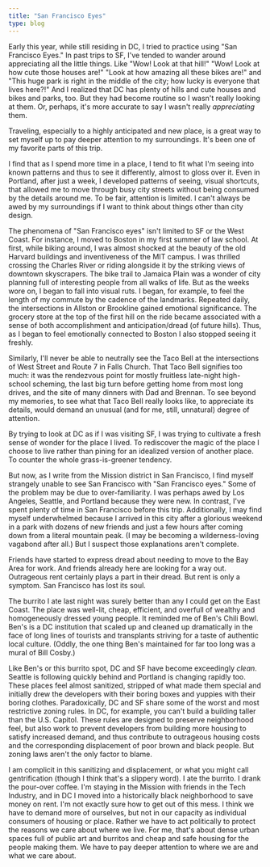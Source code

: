 ```yaml
---
title: "San Francisco Eyes"
type: blog
---
```


Early this year, while still residing in DC, I tried to practice using "San Francisco Eyes." In past trips to SF, I've tended to wander around appreciating all the little things. Like "Wow! Look at that hill!" "Wow! Look at how cute those houses are!" "Look at how amazing all these bikes are!" and "This huge park is right in the middle of the city; how lucky is everyone that lives here?!" And I realized that DC has plenty of hills and cute houses and bikes and parks, too. But they had become routine so I wasn't really looking at them. Or, perhaps, it's more accurate to say I wasn't really _appreciating_ them.

Traveling, especially to a highly anticipated and new place, is a great way to set myself up to pay deeper attention to my surroundings. It's been one of my favorite parts of this trip.

I find that as I spend more time in a place, I tend to fit what I'm seeing into known patterns and thus to see it differently, almost to gloss over it. Even in Portland, after just a week, I developed patterns of seeing, visual shortcuts, that allowed me to move through busy city streets without being consumed by the details around me. To be fair, attention is limited. I can't always be awed by my surroundings if I want to think about things other than city design.

The phenomena of "San Francisco eyes" isn't limited to SF or the West Coast. For instance, I moved to Boston in my first summer of law school. At first, while biking around, I was almost shocked at the beauty of the old Harvard buildings and inventiveness of the MIT campus. I was thrilled crossing the Charles River or riding alongside it by the striking views of downtown skyscrapers. The bike trail to Jamaica Plain was a wonder of city planning full of interesting people from all walks of life. But as the weeks wore on, I began to fall into visual ruts. I began, for example, to feel the length of my commute by the cadence of the landmarks. Repeated daily, the intersections in Allston or Brookline gained emotional significance. The grocery store at the top of the first hill on the ride became associated with a sense of both accomplishment and anticipation/dread (of future hills). Thus, as I began to feel emotionally connected to Boston I also stopped seeing it freshly.

Similarly, I'll never be able to neutrally see the Taco Bell at the intersections of West Street and Route 7 in Falls Church. That Taco Bell signifies too much: it was the rendezvous point for mostly fruitless late-night high-school scheming, the last big turn before getting home from most long drives, and the site of many dinners with Dad and Brennan. To see beyond my memories, to see what that Taco Bell really looks like, to appreciate its details, would demand an unusual (and for me, still, unnatural) degree of attention.

By trying to look at DC as if I was visiting SF, I was trying to cultivate a fresh sense of wonder for the place I lived. To rediscover the magic of the place I choose to live rather than pining for an idealized version of another place. To counter the whole grass-is-greener tendency.

But now, as I write from the Mission district in San Francisco, I find myself strangely unable to see San Francisco with "San Francisco eyes." Some of the problem may be due to over-familiarity. I was perhaps awed by Los Angeles, Seattle, and Portland because they were new. In contrast, I've spent plenty of time in San Francisco before this trip. Additionally, I may find myself underwhelmed because I arrived in this city after a glorious weekend in a park with dozens of new friends and just a few hours after coming down from a literal mountain peak. (I may be becoming a wilderness-loving vagabond after all.) But I suspect those explanations aren't complete.

Friends have started to express dread about needing to move to the Bay Area for work. And friends already here are looking for a way out. Outrageous rent certainly plays a part in their dread. But rent is only a symptom. San Francisco has lost its soul.

The burrito I ate last night was surely better than any I could get on the East Coast. The place was well-lit, cheap, efficient, and overfull of wealthy and homogeneously dressed young people. It reminded me of Ben's Chili Bowl. Ben's is a DC institution that scaled up and cleaned up dramatically in the face of long lines of tourists and transplants striving for a taste of authentic local culture. (Oddly, the one thing Ben's maintained for far too long was a mural of Bill Cosby.)

Like Ben's or this burrito spot, DC and SF have become exceedingly _clean_. Seattle is following quickly behind and Portland is changing rapidly too. These places feel almost sanitized, stripped of what made them special and initially drew the developers with their boring boxes and yuppies with their boring clothes. Paradoxically, DC and SF share some of the worst and most restrictive zoning rules. In DC, for example, you can't build a building taller than the U.S. Capitol. These rules are designed to preserve neighborhood feel, but also work to prevent developers from building more housing to satisfy increased demand, and thus contribute to outrageous housing costs and the corresponding displacement of poor brown and black people. But zoning laws aren't the only factor to blame.

I am complicit in this sanitizing and displacement, or what you might call gentrification (though I think that's a slippery word). I ate the burrito. I drank the pour-over coffee. I'm staying in the Mission with friends in the Tech Industry, and in DC I moved into a historically black neighborhood to save money on rent. I'm not exactly sure how to get out of this mess. I think we have to demand more of ourselves, but not in our capacity as individual consumers of housing or place. Rather we have to act politically to protect the reasons we care about where we live. For me, that's about dense urban spaces full of public art and burritos and cheap and safe housing for the people making them. We have to pay deeper attention to where we are and what we care about.
